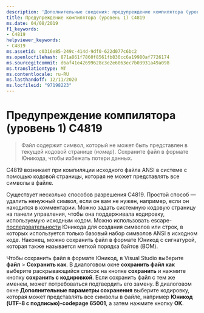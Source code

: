 ```yaml
---
description: 'Дополнительные сведения: предупреждение компилятора (уровень 1) C4819'
title: Предупреждение компилятора (уровень 1) C4819
ms.date: 04/08/2019
f1_keywords:
- C4819
helpviewer_keywords:
- C4819
ms.assetid: c0316e85-249c-414d-9df0-622d077c6bc2
ms.openlocfilehash: 871a861f7860f8561fb830cc6a19980af7726174
ms.sourcegitcommit: d6af41e42699628c3e2e6063ec7b03931a49a098
ms.translationtype: MT
ms.contentlocale: ru-RU
ms.lasthandoff: 12/11/2020
ms.locfileid: "97198223"
---
```

# <a name="compiler-warning-level-1-c4819"></a>Предупреждение компилятора (уровень 1) C4819

> Файл содержит символ, который не может быть представлен в текущей кодовой странице (*номер*). Сохраните файл в формате Юникода, чтобы избежать потери данных.

C4819 возникает при компиляции исходного файла ANSI в системе с помощью кодовой страницы, которая не может представлять все символы в файле.

Существует несколько способов разрешения C4819. Простой способ — удалить ненужный символ, если он вам не нужен, например, если он находится в комментарии. Можно задать системную кодовую страницу на панели управления, чтобы она поддерживала кодировку, используемую исходным кодом. Можно использовать escape- [последовательности](../../c-language/escape-sequences.md) Юникода для создания символов или строк, в которых используется только базовый набор символов ANSI в исходном коде. Наконец, можно сохранить файл в формате Юникод с сигнатурой, которая также называется меткой порядка байтов (BOM).

Чтобы сохранить файл в формате Юникод, в Visual Studio выберите **файл**  >  **Сохранить как**. В диалоговом окне **сохранить файл как** выберите раскрывающийся список на кнопке **сохранить** и нажмите кнопку **сохранить с кодировкой**. Если сохранить файл с тем же именем, может потребоваться подтвердить его замену. В диалоговом окне **Дополнительные параметры сохранения** выберите кодировку, которая может представлять все символы в файле, например **Юникод (UTF-8 с подписью)-codepage 65001**, а затем нажмите кнопку **ОК**.

